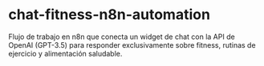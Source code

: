 # chat-fitness-n8n-automation
Flujo de trabajo en n8n que conecta un widget de chat con la API de OpenAI (GPT-3.5) para responder exclusivamente sobre fitness, rutinas de ejercicio y alimentación saludable.
